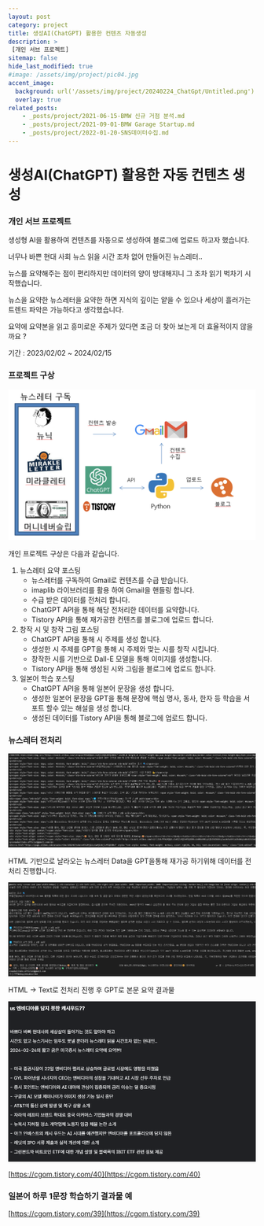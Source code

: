 ```yaml
---
layout: post
category: project
title: 생성AI(ChatGPT) 활용한 컨텐츠 자동생성
description: >
 [개인 서브 프로젝트]
sitemap: false
hide_last_modified: true
#image: /assets/img/project/pic04.jpg
accent_image: 
  background: url('/assets/img/project/20240224_ChatGpt/Untitled.png') center/cover
  overlay: true
related_posts:
    - _posts/project/2021-06-15-BMW 신규 거점 분석.md
    - _posts/project/2021-09-01-BMW Garage Startup.md
    - _posts/project/2022-01-20-SNS데이터수집.md
---
```


# 생성AI(ChatGPT) 활용한 자동 컨텐츠 생성

### 개인 서브 프로젝트

생성형 AI을 활용하여 컨텐츠를 자동으로 생성하여 블로그에 업로드 하고자 했습니다.

너무나 바쁜 현대 사회 뉴스 읽을 시간 조차 없어 만들어진 뉴스레터..

뉴스를 요약해주는 점이 편리하지만 데이터의 양이 방대해지니 그 조차 읽기 벅차기 시작했습니다.

뉴스을 요약한 뉴스레터을 요약한 하면 지식의 깊이는 얕을 수 있으나 세상이 흘러가는 트렌드 파악은 가능하다고 생각했습니다.

요약에 요약본을 읽고 흥미로운 주제가 있다면 조금 더 찾아 보는게 더 효율적이지 않을까요 ?

기간 : 2023/02/02 ~ 2024/02/15

### 프로젝트 구상

![Untitled](/assets/img/project/20240224_ChatGpt/Untitled.png)

개인 프로젝트 구상은 다음과 같습니다.

1. 뉴스레터 요약 포스팅
    - 뉴스레터를 구독하여 Gmail로 컨텐츠를 수급 받습니다.
    - imaplib 라이브러리를 활용 하여 Gmail을 핸들링 합니다.
    - 수급 받은 데이터를 전처리 합니다.
    - ChatGPT API을 통해 해당 전처리한 데이터를 요약합니다.
    - Tistory API을 통해 재가공한 컨텐츠를 블로그에 업로드 합니다.
2. 창작 시 및 창작 그림 포스팅
    - ChatGPT API을 통해 시 주제를 생성 합니다.
    - 생성한 시 주제를 GPT을 통해 시 주제와 맞는 시를 창작 시킵니다.
    - 창작한 시를 기반으로 Dall-E 모델을 통해 이미지를 생성합니다.
    - Tistory API을 통해 생성된 시와 그림을 블로그에 업로드 합니다.
3. 일본어 학습 포스팅
    - ChatGPT API을 통해 일본어 문장을 생성 합니다.
    - 생성한 일본어 문장을 GPT을 통해 문장에 핵심 명사, 동사, 한자 등 학습을 서포트 할수 있는 해설을 생성 합니다.
    - 생성된 데이터를 Tistory API을 통해 블로그에 업로드 합니다.

### 뉴스레터 전처리

![Untitled](/assets/img/project/20240224_ChatGpt/Untitled1.png)

HTML 기반으로 날라오는 뉴스레터 Data을 GPT을통해 재가공 하기위해 데이터를 전처리 진행합니다.

![Untitled](/assets/img/project/20240224_ChatGpt/Untitled2.png)

HTML → Text로 전처리 진행 후 GPT로 본문 요약 
결과물

![Untitled](/assets/img/project/20240224_ChatGpt/Untitled3.png)

[https://cgom.tistory.com/40](https://cgom.tistory.com/40)

### 일본어 하루 1문장 학습하기 결과물 예

[https://cgom.tistory.com/39](https://cgom.tistory.com/39)